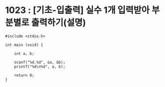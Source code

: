 # 1023 : [기초-입출력] 실수 1개 입력받아 부분별로 출력하기(설명)

```
#include <stdio.h>

int main (void) {

    int a, b;

    scanf("%d.%d", &a, &b);
    printf("%d\n%d", a, b);

    return 0;
}
```
